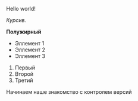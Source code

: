 Hello world!

*Курсив.*

**Полужирный**

* Эллемент 1
* Эллемент 2
* Эллемент 3

1. Первый
2. Второй
3. Третий

Начинаем наше знакомство с контролем версий

